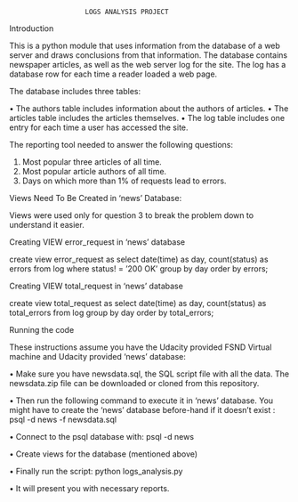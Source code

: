 
                       LOGS ANALYSIS PROJECT

Introduction

This is a python module that uses information from the database of a web server and draws conclusions from that information. The database contains newspaper articles, as well as the web server log for the site. The log has a database row for each time a reader loaded a web page.

The database includes three tables:

•	The authors table includes information about the authors of articles.
•	The articles table includes the articles themselves.
•	The log table includes one entry for each time a user has accessed the site.

The reporting tool needed to answer the following questions:

1. Most popular three articles of all time.
2. Most popular article authors of all time.
3. Days on which more than 1% of requests lead to errors.


Views Need To Be Created in ‘news’ Database:

Views were used only for question 3 to break the problem down to understand it easier.

Creating VIEW error_request in ‘news’ database

create view error_request as
select date(time) as day, count(status) as errors
from log where status! = ’200 OK’
group by day
order by errors;

Creating VIEW total_request in ‘news’ database

create view total_request as
select date(time) as day, count(status) as total_errors
from log
group by day
order by total_errors;


Running the code

These instructions assume you have the Udacity provided FSND Virtual machine and Udacity provided ‘news’ database:

•	Make sure you have newsdata.sql, the SQL script file with all the data. The newsdata.zip file can be downloaded or cloned from this     repository.

•	Then run the following command to execute it in ‘news’ database. You might have to create the ‘news’ database before-hand if it         doesn’t exist : psql -d news -f newsdata.sql

•	Connect to the psql database with: psql -d news

•	Create views for the database (mentioned above)

•	Finally run the script:  python logs_analysis.py

•	It will present you with necessary reports.


